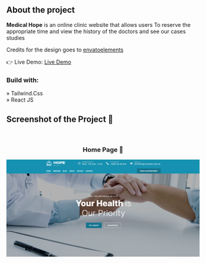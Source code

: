 
<h2>About the project</h2>

  <p><b>Medical Hope</b> is an online clinic website that allows users To reserve the appropriate time and view the history of the doctors and see our cases studies</p>

<p>Credits for the design goes to <a href='https://elements.envato.com/'>envatoelements</a></p>

👉 Live Demo: <a href='https://medical-hope-app.netlify.app/' target="_blank" rel="noopener noreferrer"> Live Demo</a>

<h3>Build with:</h3>

» Tailwind.Css <br>
» React JS

<h2>Screenshot of the Project 📸</h2>
<br>
<h3 align='center'>Home Page 🏡</h3>

<div align='center'>
<img src='https://github.com/saifrafathassan/medical-hope/blob/main/src/assets/hope.png?raw=true'/>

</div>
